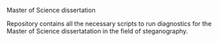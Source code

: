 Master of Science dissertation

Repository contains all the necessary scripts to run diagnostics
for the Master of Science dissertatation in the field of steganography.
